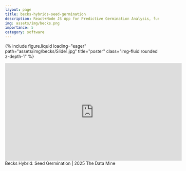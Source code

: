 ```yaml
---
layout: page
title: becks-hybrids-seed-germination
description: React+Node JS App for Predictive Germination Analysis, funded by Beck's Hybrids 
img: assets/img/becks.png
importance: 5
category: software
---
```



{% include figure.liquid loading="eager" path="assets/img/becks/Slide1.jpg" title="poster" class="img-fluid rounded z-depth-1" %}

<div align="center">
<iframe width="580" height="320" src="https://www.youtube.com/embed/NGArJWk1XGc" title="Becks Hybrid: Seed Germination | 2025 The Data Mine" frameborder="0" allow="accelerometer; autoplay; clipboard-write; encrypted-media; gyroscope; picture-in-picture; web-share" referrerpolicy="strict-origin-when-cross-origin" allowfullscreen></iframe>
</div>

<div class="caption">
    Becks Hybrid: Seed Germination | 2025 The Data Mine
</div>
